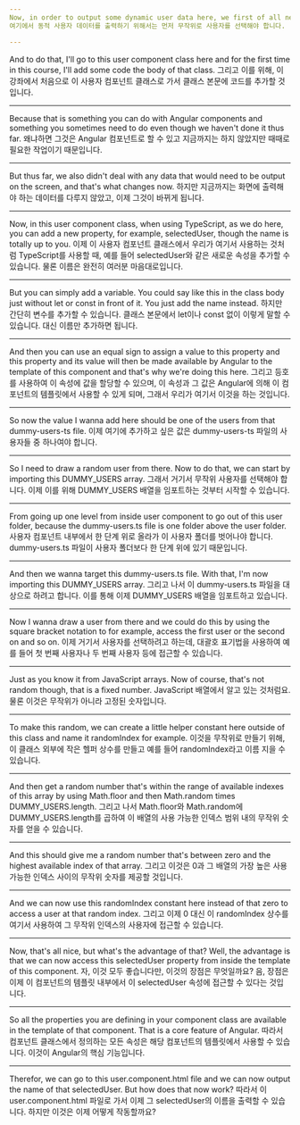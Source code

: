 ```yaml
---
Now, in order to output some dynamic user data here, we first of all need to draw a random user.
여기에서 동적 사용자 데이터를 출력하기 위해서는 먼저 무작위로 사용자를 선택해야 합니다.

---
```

And to do that, I'll go to this user component class here and for the first time in this course, I'll add some code the body of that class.
그리고 이를 위해, 이 강좌에서 처음으로 이 사용자 컴포넌트 클래스로 가서 클래스 본문에 코드를 추가할 것입니다.

---
Because that is something you can do with Angular components and something you sometimes need to do even though we haven't done it thus far.
왜냐하면 그것은 Angular 컴포넌트로 할 수 있고 지금까지는 하지 않았지만 때때로 필요한 작업이기 때문입니다.

---
But thus far, we also didn't deal with any data that would need to be output on the screen, and that's what changes now.
하지만 지금까지는 화면에 출력해야 하는 데이터를 다루지 않았고, 이제 그것이 바뀌게 됩니다.

---
Now, in this user component class, when using TypeScript, as we do here, you can add a new property, for example, selectedUser, though the name is totally up to you.
이제 이 사용자 컴포넌트 클래스에서 우리가 여기서 사용하는 것처럼 TypeScript를 사용할 때, 예를 들어 selectedUser와 같은 새로운 속성을 추가할 수 있습니다. 물론 이름은 완전히 여러분 마음대로입니다.

---
But you can simply add a variable. You could say like this in the class body just without let or const in front of it. You just add the name instead.
하지만 간단히 변수를 추가할 수 있습니다. 클래스 본문에서 let이나 const 없이 이렇게 말할 수 있습니다. 대신 이름만 추가하면 됩니다.

---
And then you can use an equal sign to assign a value to this property and this property and its value will then be made available by Angular to the template of this component and that's why we're doing this here.
그리고 등호를 사용하여 이 속성에 값을 할당할 수 있으며, 이 속성과 그 값은 Angular에 의해 이 컴포넌트의 템플릿에서 사용할 수 있게 되며, 그래서 우리가 여기서 이것을 하는 것입니다.

---
So now the value I wanna add here should be one of the users from that dummy-users-ts file.
이제 여기에 추가하고 싶은 값은 dummy-users-ts 파일의 사용자들 중 하나여야 합니다.

---
So I need to draw a random user from there. Now to do that, we can start by importing this DUMMY_USERS array.
그래서 거기서 무작위 사용자를 선택해야 합니다. 이제 이를 위해 DUMMY_USERS 배열을 임포트하는 것부터 시작할 수 있습니다.

---
From going up one level from inside user component to go out of this user folder, because the dummy-users.ts file is one folder above the user folder.
사용자 컴포넌트 내부에서 한 단계 위로 올라가 이 사용자 폴더를 벗어나야 합니다. dummy-users.ts 파일이 사용자 폴더보다 한 단계 위에 있기 때문입니다.

---
And then we wanna target this dummy-users.ts file. With that, I'm now importing this DUMMY_USERS array.
그리고 나서 이 dummy-users.ts 파일을 대상으로 하려고 합니다. 이를 통해 이제 DUMMY_USERS 배열을 임포트하고 있습니다.

---
Now I wanna draw a user from there and we could do this by using the square bracket notation to for example, access the first user or the second on and so on.
이제 거기서 사용자를 선택하려고 하는데, 대괄호 표기법을 사용하여 예를 들어 첫 번째 사용자나 두 번째 사용자 등에 접근할 수 있습니다.

---
Just as you know it from JavaScript arrays. Now of course, that's not random though, that is a fixed number.
JavaScript 배열에서 알고 있는 것처럼요. 물론 이것은 무작위가 아니라 고정된 숫자입니다.

---
To make this random, we can create a little helper constant here outside of this class and name it randomIndex for example.
이것을 무작위로 만들기 위해, 이 클래스 외부에 작은 헬퍼 상수를 만들고 예를 들어 randomIndex라고 이름 지을 수 있습니다.

---
And then get a random number that's within the range of available indexes of this array by using Math.floor and then Math.random times DUMMY_USERS.length.
그리고 나서 Math.floor와 Math.random에 DUMMY_USERS.length를 곱하여 이 배열의 사용 가능한 인덱스 범위 내의 무작위 숫자를 얻을 수 있습니다.

---
And this should give me a random number that's between zero and the highest available index of that array.
그리고 이것은 0과 그 배열의 가장 높은 사용 가능한 인덱스 사이의 무작위 숫자를 제공할 것입니다.

---
And we can now use this randomIndex constant here instead of that zero to access a user at that random index.
그리고 이제 0 대신 이 randomIndex 상수를 여기서 사용하여 그 무작위 인덱스의 사용자에 접근할 수 있습니다.

---
Now, that's all nice, but what's the advantage of that? Well, the advantage is that we can now access this selectedUser property from inside the template of this component.
자, 이것 모두 좋습니다만, 이것의 장점은 무엇일까요? 음, 장점은 이제 이 컴포넌트의 템플릿 내부에서 이 selectedUser 속성에 접근할 수 있다는 것입니다.

---
So all the properties you are defining in your component class are available in the template of that component. That is a core feature of Angular.
따라서 컴포넌트 클래스에서 정의하는 모든 속성은 해당 컴포넌트의 템플릿에서 사용할 수 있습니다. 이것이 Angular의 핵심 기능입니다.

---
Therefor, we can go to this user.component.html file and we can now output the name of that selectedUser. But how does that now work?
따라서 이 user.component.html 파일로 가서 이제 그 selectedUser의 이름을 출력할 수 있습니다. 하지만 이것은 이제 어떻게 작동할까요?
